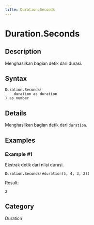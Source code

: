 ```yaml
---
title: Duration.Seconds
---
```


# Duration.Seconds


## Description

Menghasilkan bagian detik dari durasi.


## Syntax

```powerquery
Duration.Seconds(
    duration as duration
) as number
```


## Details

Menghasilkan bagian detik dari <code>duration</code>.


## Examples

### Example #1 
Ekstrak detik dari nilai durasi.
```powerquery
Duration.Seconds(#duration(5, 4, 3, 2))
```

Result: 
```powerquery
2
```




## Category
Duration

